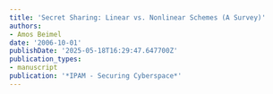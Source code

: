 ```yaml
---
title: 'Secret Sharing: Linear vs. Nonlinear Schemes (A Survey)'
authors:
- Amos Beimel
date: '2006-10-01'
publishDate: '2025-05-18T16:29:47.647700Z'
publication_types:
- manuscript
publication: '*IPAM - Securing Cyberspace*'
---
```

